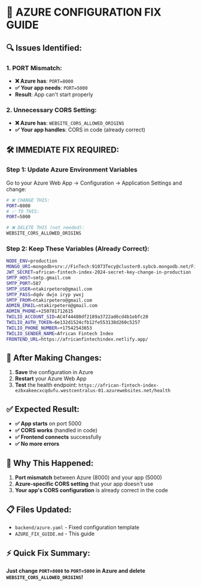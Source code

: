 # 🚨 AZURE CONFIGURATION FIX GUIDE

## 🔍 **Issues Identified:**

### **1. PORT Mismatch:**
- **❌ Azure has**: `PORT=8000`
- **✅ Your app needs**: `PORT=5000`
- **Result**: App can't start properly

### **2. Unnecessary CORS Setting:**
- **❌ Azure has**: `WEBSITE_CORS_ALLOWED_ORIGINS`
- **✅ Your app handles**: CORS in code (already correct)

## 🛠️ **IMMEDIATE FIX REQUIRED:**

### **Step 1: Update Azure Environment Variables**

Go to your Azure Web App → Configuration → Application Settings and change:

```bash
# ❌ CHANGE THIS:
PORT=8000
# ✅ TO THIS:
PORT=5000

# ❌ DELETE THIS (not needed):
WEBSITE_CORS_ALLOWED_ORIGINS
```

### **Step 2: Keep These Variables (Already Correct):**
```bash
NODE_ENV=production
MONGO_URI=mongodb+srv://FinTech:91073Tecy@cluster0.sybcb.mongodb.net/FinTech?retryWrites=true&w=majority&appName=Cluster0
JWT_SECRET=african-fintech-index-2024-secret-key-change-in-production
SMTP_HOST=smtp.gmail.com
SMTP_PORT=587
SMTP_USER=ntakirpetero@gmail.com
SMTP_PASS=dqdv dwjo iryp ywxj
SMTP_FROM=ntakirpetero@gmail.com
ADMIN_EMAIL=ntakirpetero@gmail.com
ADMIN_PHONE=+250781712615
TWILIO_ACCOUNT_SID=AC4f44480df2189a3722ad6cd4b1ebfc20
TWILIO_AUTH_TOKEN=6e132d1524cfb12fe553138d260c5257
TWILIO_PHONE_NUMBER=+17542543653
TWILIO_SENDER_NAME=African Fintech Index
FRONTEND_URL=https://africanfintechindex.netlify.app/
```

## 🚀 **After Making Changes:**

1. **Save** the configuration in Azure
2. **Restart** your Azure Web App
3. **Test** the health endpoint: `https://african-fintech-index-ezbxakeecxcqdufu.westcentralus-01.azurewebsites.net/health`

## ✅ **Expected Result:**

- **✅ App starts** on port 5000
- **✅ CORS works** (handled in code)
- **✅ Frontend connects** successfully
- **✅ No more errors**

## 🔧 **Why This Happened:**

1. **Port mismatch** between Azure (8000) and your app (5000)
2. **Azure-specific CORS setting** that your app doesn't use
3. **Your app's CORS configuration** is already correct in the code

## 📋 **Files Updated:**

- `backend/azure.yaml` - Fixed configuration template
- `AZURE_FIX_GUIDE.md` - This guide

## ⚡ **Quick Fix Summary:**

**Just change `PORT=8000` to `PORT=5000` in Azure and delete `WEBSITE_CORS_ALLOWED_ORIGINS`!**
